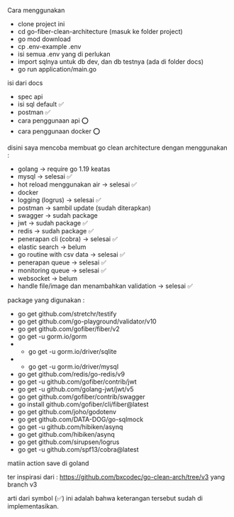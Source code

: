 Cara menggunakan

- clone project ini
- cd go-fiber-clean-architecture (masuk ke folder project)
- go mod download
- cp .env-example .env
- isi semua .env yang di perlukan
- import sqlnya untuk db dev, dan db testnya (ada di folder docs)
- go run application/main.go

isi dari docs

- spec api 
- isi sql default ✅
- postman ✅
- cara penggunaan api ⭕️
- cara penggunaan docker ⭕️



disini saya mencoba membuat go clean architecture dengan menggunakan :
- golang -> require go 1.19 keatas
- mysql -> selesai ✅
- hot reload menggunakan air -> selesai ✅
- docker
- logging (logrus) -> selesai ✅
- postman -> sambil update (sudah diterapkan)
- swagger -> sudah package
- jwt -> sudah package ✅
- redis -> sudah package ✅
- penerapan cli (cobra) -> selesai ✅
- elastic search -> belum
- go routine with csv data -> selesai ✅
- penerapan queue -> selesai ✅
- monitoring queue -> selesai ✅
- websocket -> belum
- handle file/image dan menambahkan validation -> selesai ✅

package yang digunakan :
- go get github.com/stretchr/testify
- go get github.com/go-playground/validator/v10
- go get github.com/gofiber/fiber/v2
- go get -u gorm.io/gorm
- - go get -u gorm.io/driver/sqlite
- - go get -u gorm.io/driver/mysql
- go get github.com/redis/go-redis/v9
- go get -u github.com/gofiber/contrib/jwt
- go get -u github.com/golang-jwt/jwt/v5
- go get github.com/gofiber/contrib/swagger
- go install github.com/gofiber/cli/fiber@latest
- go get github.com/joho/godotenv
- go get github.com/DATA-DOG/go-sqlmock
- go get -u github.com/hibiken/asynq
- go get github.com/hibiken/asynq
- go get github.com/sirupsen/logrus
- go get -u github.com/spf13/cobra@latest

matiin action save di goland

ter inspirasi dari : https://github.com/bxcodec/go-clean-arch/tree/v3 yang branch v3

arti dari symbol (✅) ini adalah bahwa keterangan tersebut sudah di implementasikan.
